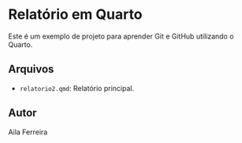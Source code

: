 # Relatório em Quarto

Este é um exemplo de projeto para aprender Git e GitHub utilizando o Quarto.

## Arquivos

- `relatorio2.qmd`: Relatório principal.

## Autor

Aila Ferreira
